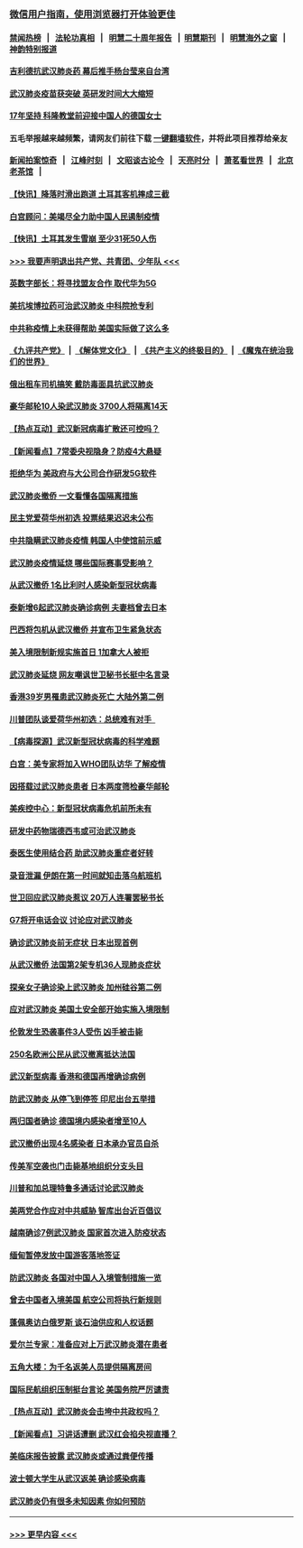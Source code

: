 ### [微信用户指南，使用浏览器打开体验更佳](https://github.com/gfw-breaker/banned-news1/blob/master/indexes/wechat-guide.md?t=0)
#### [禁闻热榜](热点新闻.md?t=0)  &nbsp;&nbsp;|&nbsp;&nbsp; [法轮功真相](https://github.com/gfw-breaker/truth/blob/master/README.md?t=0) &nbsp;&nbsp;|&nbsp;&nbsp; [明慧二十周年报告](https://github.com/gfw-breaker/mh-reports/blob/master/README.md?t=0) &nbsp;&nbsp;|&nbsp;&nbsp;[明慧期刊](https://github.com/gfw-breaker/mh-qikan) &nbsp;&nbsp;|&nbsp;&nbsp; [明慧海外之窗](https://github.com/gfw-breaker/mh-news/blob/master/README.md?t=0) &nbsp;&nbsp;|&nbsp;&nbsp; [神韵特别报道](https://github.com/gfw-breaker/mh-news/blob/master/shenyun.md?t=0)
#### [吉利德抗武汉肺炎药 幕后推手杨台莹来自台湾](../pages/nsc418/n11847064.md?t=02060444) 
#### [武汉肺炎疫苗获突破 英研发时间大大缩短](../pages/nsc418/n11846915.md?t=02060444) 
#### [17年坚持 科隆教堂前迎接中国人的德国女士](../pages/nsc418/n11846781.md?t=02060444) 
#### 五毛举报越来越频繁，请网友们前往下载 [一键翻墙软件](https://github.com/gfw-breaker/ssr-accounts)，并将此项目推荐给亲友
#### [新闻拍案惊奇](https://github.com/gfw-breaker/banned-news1/blob/master/pages/link4.md) &nbsp;&nbsp;|&nbsp;&nbsp; [江峰时刻](https://github.com/gfw-breaker/banned-news1/blob/master/pages/link4.md) &nbsp;&nbsp;|&nbsp;&nbsp; [文昭谈古论今](https://github.com/gfw-breaker/banned-news1/blob/master/pages/link4.md) &nbsp;&nbsp;|&nbsp;&nbsp; [天亮时分](https://github.com/gfw-breaker/banned-news1/blob/master/pages/link4.md) &nbsp;&nbsp;|&nbsp;&nbsp; [萧茗看世界](https://github.com/gfw-breaker/banned-news1/blob/master/pages/link4.md) &nbsp;&nbsp;|&nbsp;&nbsp; [北京老茶馆](https://github.com/gfw-breaker/banned-news1/blob/master/pages/link4.md) &nbsp;&nbsp;|&nbsp;&nbsp; 
#### [【快讯】降落时滑出跑道 土耳其客机摔成三截](../pages/nsc418/n11847021.md?t=02060444) 
#### [白宫顾问：美竭尽全力助中国人民遏制疫情](../pages/nsc418/n11846756.md?t=02060444) 
#### [【快讯】土耳其发生雪崩 至少31死50人伤](../pages/nsc418/n11846680.md?t=02060444) 
#### [>>> 我要声明退出共产党、共青团、少年队 <<<](https://github.com/begood0513/goodnews/blob/master/quit/letter.md) 
#### [英数字部长：将寻找盟友合作 取代华为5G](../pages/nsc418/n11846485.md?t=02060444) 
#### [美抗埃博拉药可治武汉肺炎 中科院抢专利](../pages/nsc418/n11846409.md?t=02060444) 
#### [中共称疫情上未获得帮助 美国实际做了这么多](../pages/nsc418/n11846008.md?t=02060444) 
#### [《九评共产党》](https://github.com/begood0513/9ping.md/blob/master/README.md) &nbsp;|&nbsp; [《解体党文化》](../../../../jtdwh.md/blob/master/README.md)  &nbsp;|&nbsp; [《共产主义的终极目的》](../../../../gczydzjmd.md/blob/master/README.md) &nbsp;|&nbsp; [《魔鬼在统治我们的世界》](../../../../mgztzwmdsj.md/blob/master/README.md) 
#### [俄出租车司机搞笑 戴防毒面具抗武汉肺炎](../pages/nsc418/n11845703.md?t=02060444) 
#### [豪华邮轮10人染武汉肺炎 3700人将隔离14天](../pages/nsc418/n11845543.md?t=02060444) 
#### [【热点互动】武汉新冠病毒扩散还可控吗？](../pages/nsc418/n11844750.md?t=02060444) 
#### [【新闻看点】7常委央视隐身？防疫4大悬疑](../pages/nsc418/n11844611.md?t=02060444) 
#### [拒绝华为 美政府与大公司合作研发5G软件](../pages/nsc418/n11844625.md?t=02060444) 
#### [武汉肺炎撤侨 一文看懂各国隔离措施](../pages/nsc418/n11844216.md?t=02060444) 
#### [民主党爱荷华州初选 投票结果迟迟未公布](../pages/nsc418/n11844207.md?t=02060444) 
#### [中共隐瞒武汉肺炎疫情 韩国人中使馆前示威](../pages/nsc418/n11844084.md?t=02060444) 
#### [武汉肺炎疫情延烧 哪些国际赛事受影响？](../pages/nsc418/n11843958.md?t=02060444) 
#### [从武汉撤侨 1名比利时人感染新型冠状病毒](../pages/nsc418/n11843977.md?t=02060444) 
#### [泰新增6起武汉肺炎确诊病例 夫妻档曾去日本](../pages/nsc418/n11843900.md?t=02060444) 
#### [巴西将包机从武汉撤侨 并宣布卫生紧急状态](../pages/nsc418/n11843418.md?t=02060444) 
#### [美入境限制新规实施首日 1加拿大人被拒](../pages/nsc418/n11843058.md?t=02060444) 
#### [武汉肺炎延烧 网友嘲讽世卫秘书长挺中名言录](../pages/nsc418/n11843056.md?t=02060444) 
#### [香港39岁男罹患武汉肺炎死亡 大陆外第二例](../pages/nsc418/n11843026.md?t=02060444) 
#### [川普团队谈爱荷华州初选：总统难有对手  ](../pages/nsc418/n11842867.md?t=02060444) 
#### [【病毒探源】武汉新型冠状病毒的科学难题](../pages/nsc418/n11842176.md?t=02060444) 
#### [白宫：美专家将加入WHO团队访华 了解疫情](../pages/nsc418/n11842198.md?t=02060444) 
#### [因搭载过武汉肺炎患者 日本两度筛检豪华邮轮](../pages/nsc418/n11842447.md?t=02060444) 
#### [美疾控中心：新型冠状病毒危机前所未有](../pages/nsc418/n11842406.md?t=02060444) 
#### [研发中药物瑞德西韦或可治武汉肺炎](../pages/nsc418/n11842100.md?t=02060444) 
#### [泰医生使用结合药 助武汉肺炎重症者好转](../pages/nsc418/n11842096.md?t=02060444) 
#### [录音泄漏 伊朗在第一时间就知击落乌航班机](../pages/nsc418/n11842002.md?t=02060444) 
#### [世卫回应武汉肺炎惹议 20万人连署罢秘书长](../pages/nsc418/n11841664.md?t=02060444) 
#### [G7将开电话会议 讨论应对武汉肺炎](../pages/nsc418/n11841658.md?t=02060444) 
#### [确诊武汉肺炎前无症状 日本出现首例](../pages/nsc418/n11841567.md?t=02060444) 
#### [从武汉撤侨 法国第2架专机36人现肺炎症状](../pages/nsc418/n11841382.md?t=02060444) 
#### [探亲女子确诊染上武汉肺炎 加州硅谷第二例](../pages/nsc418/n11839784.md?t=02060444) 
#### [应对武汉肺炎 美国土安全部开始实施入境限制](../pages/nsc418/n11839729.md?t=02060444) 
#### [伦敦发生恐袭事件3人受伤 凶手被击毙](../pages/nsc418/n11839442.md?t=02060444) 
#### [250名欧洲公民从武汉撤离抵达法国](../pages/nsc418/n11839438.md?t=02060444) 
#### [武汉新型病毒 香港和德国再增确诊病例](../pages/nsc418/n11839381.md?t=02060444) 
#### [防武汉肺炎 从停飞到停签 印尼出台五举措](../pages/nsc418/n11839282.md?t=02060444) 
#### [两归国者确诊 德国境内感染者增至10人](../pages/nsc418/n11839164.md?t=02060444) 
#### [武汉撤侨出现4名感染者 日本承办官员自杀](../pages/nsc418/n11839044.md?t=02060444) 
#### [传美军空袭也门击毙基地组织分支头目](../pages/nsc418/n11839210.md?t=02060444) 
#### [川普和加总理特鲁多通话讨论武汉肺炎](../pages/nsc418/n11839128.md?t=02060444) 
#### [美两党合作应对中共威胁 智库出台近百倡议](../pages/nsc418/n11838437.md?t=02060444) 
#### [越南确诊7例武汉肺炎 国家首次进入防疫状态](../pages/nsc418/n11838860.md?t=02060444) 
#### [缅甸暂停发放中国游客落地签证](../pages/nsc418/n11838730.md?t=02060444) 
#### [防武汉肺炎 各国对中国人入境管制措施一览](../pages/nsc418/n11838726.md?t=02060444) 
#### [曾去中国者入境美国 航空公司将执行新规则](../pages/nsc418/n11838375.md?t=02060444) 
#### [蓬佩奥访白俄罗斯 谈石油供应和人权话题](../pages/nsc418/n11838242.md?t=02060444) 
#### [爱尔兰专家：准备应对上万武汉肺炎潜在患者](../pages/nsc418/n11837978.md?t=02060444) 
#### [五角大楼：为千名返美人员提供隔离房间](../pages/nsc418/n11837831.md?t=02060444) 
#### [国际民航组织压制挺台言论 美国务院严厉谴责](../pages/nsc418/n11837791.md?t=02060444) 
#### [【热点互动】武汉肺炎会击垮中共政权吗？](../pages/nsc418/n11837779.md?t=02060444) 
#### [【新闻看点】习讲话遭删 武汉红会掐央视直播？](../pages/nsc418/n11837573.md?t=02060444) 
#### [美临床报告披露 武汉肺炎或通过粪便传播](../pages/nsc418/n11837626.md?t=02060444) 
#### [波士顿大学生从武汉返美 确诊感染病毒](../pages/nsc418/n11837580.md?t=02060444) 
#### [武汉肺炎仍有很多未知因素 你如何预防](../pages/nsc418/n11837666.md?t=02060444) 

----
#### [ >>> 更早内容 <<< ](../indexes/nsc418-earlier.md)
